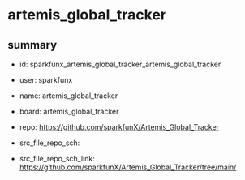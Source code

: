 # artemis_global_tracker
 
## summary 
* id: sparkfunx_artemis_global_tracker_artemis_global_tracker
* user: sparkfunx
* name: artemis_global_tracker
* board: artemis_global_tracker
* repo: https://github.com/sparkfunX/Artemis_Global_Tracker



* src_file_repo_sch: 
* src_file_repo_sch_link: https://github.com/sparkfunX/Artemis_Global_Tracker/tree/main/




